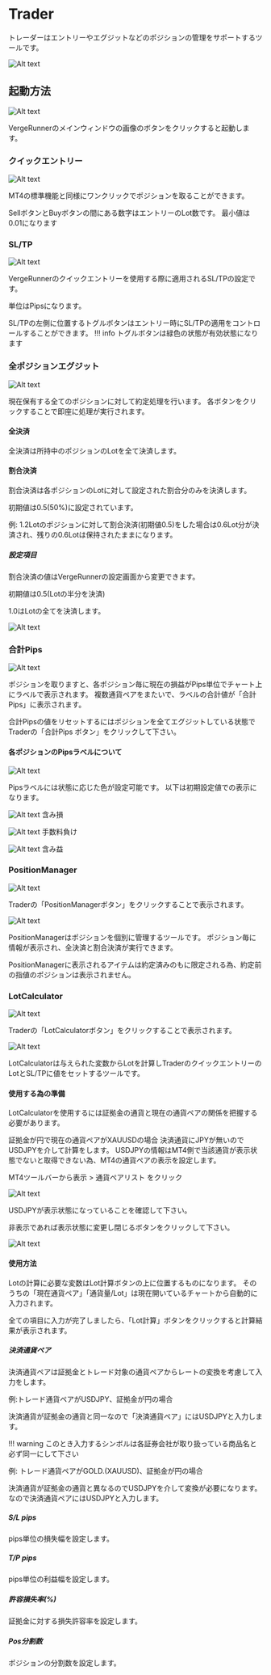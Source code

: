 # Trader
トレーダーはエントリーやエグジットなどのポジションの管理をサポートするツールです。

![Alt text](../_img/manual/trader/img_manual_trader_001.png)

## 起動方法
![Alt text](../_img/manual/trader/img_manual_trader_002.png)

VergeRunnerのメインウィンドウの画像のボタンをクリックすると起動します。

### クイックエントリー
![Alt text](../_img/manual/trader/img_manual_trader_003.png)

MT4の標準機能と同様にワンクリックでポジションを取ることができます。

SellボタンとBuyボタンの間にある数字はエントリーのLot数です。
最小値は0.01になります

### SL/TP
![Alt text](../_img/manual/trader/img_manual_trader_004.png)

VergeRunnerのクイックエントリーを使用する際に適用されるSL/TPの設定です。

単位はPipsになります。

SL/TPの左側に位置するトグルボタンはエントリー時にSL/TPの適用をコントロールすることができます。
!!! info
    トグルボタンは緑色の状態が有効状態になります

### 全ポジションエグジット
![Alt text](../_img/manual/trader/img_manual_trader_005.png)

現在保有する全てのポジションに対して約定処理を行います。
各ボタンをクリックすることで即座に処理が実行されます。

#### 全決済
全決済は所持中のポジションのLotを全て決済します。
#### 割合決済
割合決済は各ポジションのLotに対して設定された割合分のみを決済します。

初期値は0.5(50%)に設定されています。

例: 1.2Lotのポジションに対して割合決済(初期値0.5)をした場合は0.6Lot分が決済され、残りの0.6Lotは保持されたままになります。

##### 設定項目
割合決済の値はVergeRunnerの設定画面から変更できます。

初期値は0.5(Lotの半分を決済)

1.0はLotの全てを決済します。

![Alt text](../_img/manual/trader/img_manual_trader_009.png)


### 合計Pips
![Alt text](../_img/manual/trader/img_manual_trader_006.png)

ポジションを取りますと、各ポジション毎に現在の損益がPips単位でチャート上にラベルで表示されます。
複数通貨ペアをまたいで、ラベルの合計値が「合計Pips」に表示されます。

合計Pipsの値をリセットするにはポジションを全てエグジットしている状態で
Traderの「合計Pips ボタン」をクリックして下さい。

#### 各ポジションのPipsラベルについて
![Alt text](../_img/manual/trader/img_manual_trader_009.png)

Pipsラベルには状態に応じた色が設定可能です。
以下は初期設定値での表示になります。

![Alt text](../_img/manual/trader/img_manual_trader_011.png)
含み損

![Alt text](../_img/manual/trader/img_manual_trader_012.png)
手数料負け

![Alt text](../_img/manual/trader/img_manual_trader_013.png)
含み益


### PositionManager
![Alt text](../_img/manual/trader/img_manual_trader_007.png)

Traderの「PositionManagerボタン」をクリックすることで表示されます。

![Alt text](../_img/manual/trader/img_manual_trader_014.png)

PositionManagerはポジションを個別に管理するツールです。
ポジション毎に情報が表示され、全決済と割合決済が実行できます。


PositionManagerに表示されるアイテムは約定済みのもに限定される為、約定前の指値のポジションは表示されません。

### LotCalculator
![Alt text](../_img/manual/trader/img_manual_trader_008.png)

Traderの「LotCalculatorボタン」をクリックすることで表示されます。

![Alt text](../_img/manual/trader/img_manual_trader_015.png)

LotCalculatorは与えられた変数からLotを計算しTraderのクイックエントリーのLotとSL/TPに値をセットするツールです。

#### 使用する為の準備
LotCalculatorを使用するには証拠金の通貨と現在の通貨ペアの関係を把握する必要があります。

証拠金が円で現在の通貨ペアがXAUUSDの場合
決済通貨にJPYが無いのでUSDJPYを介して計算をします。
USDJPYの情報はMT4側で当該通貨が表示状態でないと取得できない為、MT4の通貨ペアの表示を設定します。

MT4ツールバーから表示 > 通貨ペアリスト をクリック

![Alt text](../_img/manual/trader/img_manual_trader_016.png)

USDJPYが表示状態になっていることを確認して下さい。

非表示であれば表示状態に変更し閉じるボタンをクリックして下さい。

![Alt text](../_img/manual/trader/img_manual_trader_017.png)

#### 使用方法

Lotの計算に必要な変数はLot計算ボタンの上に位置するものになります。
そのうちの「現在通貨ペア」「通貨量/Lot」は現在開いているチャートから自動的に入力されます。

全ての項目に入力が完了しましたら、「Lot計算」ボタンをクリックすると計算結果が表示されます。

##### 決済通貨ペア
決済通貨ペアは証拠金とトレード対象の通貨ペアからレートの変換を考慮して入力をします。

例:トレード通貨ペアがUSDJPY、証拠金が円の場合

決済通貨が証拠金の通貨と同一なので「決済通貨ペア」にはUSDJPYと入力します。

!!! warning
    このとき入力するシンボルは各証券会社が取り扱っている商品名と必ず同一にして下さい

例: トレード通貨ペアがGOLD.(XAUUSD)、証拠金が円の場合

決済通貨が証拠金の通貨と異なるのでUSDJPYを介して変換が必要になります。
なので決済通貨ペアにはUSDJPYと入力します。

##### S/L pips
pips単位の損失幅を設定します。
##### T/P pips
pips単位の利益幅を設定します。
##### 許容損失率(%)
証拠金に対する損失許容率を設定します。
##### Pos分割数
ポジションの分割数を設定します。
